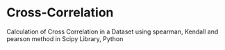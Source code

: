# Cross-Correlation
Calculation of Cross Correlation in a Dataset using spearman, Kendall and pearson method in Scipy Library, Python
